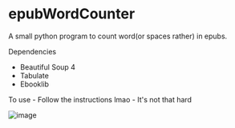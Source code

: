 # epubWordCounter
A small python program to count word(or spaces rather) in epubs.

Dependencies
- Beautiful Soup 4
- Tabulate
- Ebooklib

To use - Follow the instructions lmao - It's not that hard


![image](https://user-images.githubusercontent.com/99901262/175207188-fe89ec01-2561-42c1-9edc-c3b44522d734.png)
